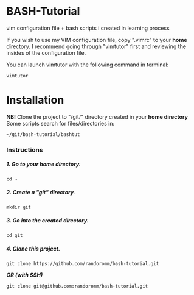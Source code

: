 # BASH-Tutorial
vim configuration file + bash scripts i created in learning process

If you wish to use my VIM configuration file, copy ".vimrc" to your **home** directory.
I recommend going through "vimtutor" first and reviewing the insides of the configuration file.

You can launch vimtutor with the following command in terminal:
~~~
vimtutor
~~~

# Installation
**NB!** Clone the project to "/git/" directory created in your **home directory**
Some scripts search for files/directories in:
~~~
~/git/bash-tutorial/bashtut
~~~

### Instructions
##### 1. Go to your home directory.
~~~
cd ~
~~~
##### 2. Create a "git" directory.
~~~
mkdir git
~~~
##### 3. Go into the created directory.
~~~
cd git
~~~
##### 4. Clone this project.
~~~
git clone https://github.com/randoromm/bash-tutorial.git
~~~
***OR (with SSH)***
~~~
git clone git@github.com:randoromm/bash-tutorial.git
~~~
